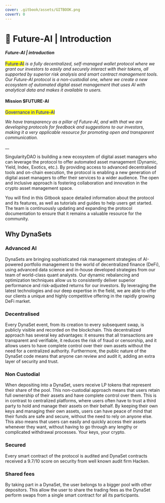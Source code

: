 ```yaml
---
cover: .gitbook/assets/GITBOOK.png
coverY: 0
---
```


# 📌 Future-AI | Introduction

#### _Future-AI | introduction_&#x20;

<mark style="color:blue;">Future-AI</mark> <mark style="color:blue;"></mark>_<mark style="color:blue;"></mark> is a fully decentralized, self-managed wallet protocol where we grant our investors to easily and securely interact with their tokens, all supported by superior risk analysis and smart contract management tools. Our Future-AI protocol is a non-custodial one, where we create a new ecosystem of automated digital asset management that uses AI with analytical data and makes it available to users._

#### Mission $FUTURE-AI



<mark style="color:blue;">Governance in Future-AI</mark> &#x20;

_We have transparency as a pillar of Future-AI, and with that we are developing protocols for feedback and suggestions to our investors, making it a very applicable resource for promoting open and transparent communication._&#x20;

__



SingularityDAO is building a new ecosystem of digital asset managers who can leverage the protocol to offer automated asset management (Dynamic, Yield, Index, Exotics, etc.). By providing access to advanced decentralised tools and on-chain execution, the protocol is enabling a new generation of digital asset managers to offer their services to a wider audience. The open and inclusive approach is fostering collaboration and innovation in the crypto asset management space.&#x20;

You will find in this Gitbook space detailed information about the protocol and its features, as well as tutorials and guides to help users get started. The team is continuously updating and expanding the protocol documentation to ensure that it remains a valuable resource for the community.

## Why DynaSets

### Advanced AI

DynaSets are bringing sophisticated risk management strategies of AI-powered portfolio management to the world of decentralized finance (DeFi), using advanced data science and in-house developed strategies from our team of world-class quant analysts. Our dynamic rebalancing and optimization techniques allow us to consistently deliver superior performance and risk-adjusted returns for our investors. By leveraging the latest technologies and our deep expertise in the field, we are able to offer our clients a unique and highly competitive offering in the rapidly growing DeFi market.

### Decentralised

Every DynaSet event, from its creation to every subsequent swap, is publicly visible and recorded on the blockchain. This decentralized approach has several key advantages: it ensures that all transactions are transparent and verifiable, it reduces the risk of fraud or censorship, and it allows users to have complete control over their own assets without the need for a centralized authority. Furthermore, the public nature of the DynaSet code means that anyone can review and audit it, adding an extra layer of security and trust.

### Non Custodial

When depositing into a DynaSet, users receive LP tokens that represent their share of the pool. This non-custodial approach means that users retain full ownership of their assets and have complete control over them. This is in contrast to centralized platforms, where users often have to trust a third party to hold and manage their assets on their behalf. By keeping their own keys and managing their own assets, users can have peace of mind that their funds are safe and secure, without the need to rely on anyone else. This also means that users can easily and quickly access their assets whenever they want, without having to go through any lengthy or complicated withdrawal processes. Your keys, your crypto.

### Secured

Every smart contract of the protocol is audited and DynaSet contracts received a 9.7/10 score on security from well known audit firm Hacken.

### Shared fees

By taking part in a DynaSet, the user belongs to a bigger pool with other depositors. This allow the user to share the trading fees as the DynaSet perform swaps from a single smart contract for all its participants.
